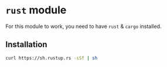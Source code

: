 # `rust` module

For this module to work, you need to have `rust` & `cargo` installed.

## Installation

```bash
curl https://sh.rustup.rs -sSf | sh
```
